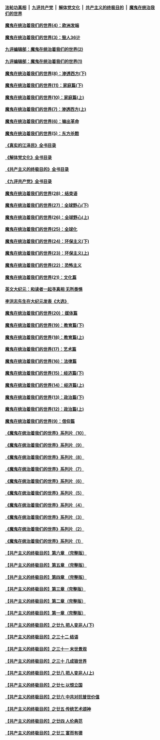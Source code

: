 ####  [法轮功真相](../../../../basic/blob/master/README.md?t=10021201) &nbsp;|&nbsp; [九评共产党](../../../../9ping.md/blob/master/README.md?t=10021201) &nbsp;|&nbsp; [解体党文化](../../../../jtdwh.md/blob/master/README.md?t=10021201)  &nbsp;|&nbsp; [共产主义的终极目的](../../../../gczydzjmd.md/blob/master/README.md?t=10021201) &nbsp;|&nbsp; [魔鬼在统治我们的世界](../../../../mgztzwmdsj.md/blob/master/README.md?t=10021201) 

#### [魔鬼在统治着我们的世界(4)：欧洲发端](../pages/nsc422/n10414890.md?t=10021201) 

#### [魔鬼在统治着我们的世界(3)：毁人36计](../pages/nsc422/n10411583.md?t=10021201) 

#### [九评编辑部：魔鬼在统治着我们的世界(2)](../pages/nsc422/n10410036.md?t=10021201) 

#### [九评编辑部：魔鬼在统治着我们的世界(1)](../pages/nsc422/n10406825.md?t=10021201) 

#### [魔鬼在统治着我们的世界(8)：渗透西方(下)](../pages/nsc422/n10429603.md?t=10021201) 

#### [魔鬼在统治着我们的世界(11)：家庭篇(下)](../pages/nsc422/n10440961.md?t=10021201) 

#### [魔鬼在统治着我们的世界(10)：家庭篇(上)](../pages/nsc422/n10435448.md?t=10021201) 

#### [魔鬼在统治着我们的世界(7)：渗透西方(上)](../pages/nsc422/n10426013.md?t=10021201) 

#### [魔鬼在统治着我们的世界(6)：输出革命](../pages/nsc422/n10421536.md?t=10021201) 

#### [魔鬼在统治着我们的世界(5)：东方杀戮](../pages/nsc422/n10417707.md?t=10021201) 

#### [《真实的江泽民》全书目录](../pages/nsc422/n13721399.md?t=10021201) 

#### [《解体党文化》全书目录](../pages/nsc422/n13721157.md?t=10021201) 

#### [《共产主义的终极目的》全书目录](../pages/nsc422/n13721048.md?t=10021201) 

#### [《九评共产党》全书目录](../pages/nsc422/n13708085.md?t=10021201) 

#### [魔鬼在统治着我们的世界(28)：结束语](../pages/nsc422/n10936246.md?t=10021201) 

#### [魔鬼在统治着我们的世界(27)：全球野心(下)](../pages/nsc422/n10928319.md?t=10021201) 

#### [魔鬼在统治着我们的世界(26)：全球野心(上)](../pages/nsc422/n10900318.md?t=10021201) 

#### [魔鬼在统治着我们的世界(25)：全球化](../pages/nsc422/n10788205.md?t=10021201) 

#### [魔鬼在统治着我们的世界(24)：环保主义(下)](../pages/nsc422/n10695307.md?t=10021201) 

#### [魔鬼在统治着我们的世界(23)：环保主义(上)](../pages/nsc422/n10688613.md?t=10021201) 

#### [魔鬼在统治着我们的世界(22)：恐怖主义](../pages/nsc422/n10614727.md?t=10021201) 

#### [魔鬼在统治着我们的世界(21)：文化篇](../pages/nsc422/n10597706.md?t=10021201) 

#### [英文大纪元：和读者一起寻真相 无所畏惧](../pages/nsc422/n12542027.md?t=10021201) 

#### [李洪志先生在大纪元发表《大选》](../pages/nsc422/n12534746.md?t=10021201) 

#### [魔鬼在统治着我们的世界(20)：媒体篇](../pages/nsc422/n10586579.md?t=10021201) 

#### [魔鬼在统治着我们的世界(19)：教育篇(下)](../pages/nsc422/n10564808.md?t=10021201) 

#### [魔鬼在统治着我们的世界(18)：教育篇(上)](../pages/nsc422/n10526970.md?t=10021201) 

#### [魔鬼在统治着我们的世界(17)：艺术篇](../pages/nsc422/n10499093.md?t=10021201) 

#### [魔鬼在统治着我们的世界(16)：法律篇](../pages/nsc422/n10485969.md?t=10021201) 

#### [魔鬼在统治着我们的世界(15)：经济篇(下)](../pages/nsc422/n10469975.md?t=10021201) 

#### [魔鬼在统治着我们的世界(14)：经济篇(上)](../pages/nsc422/n10457370.md?t=10021201) 

#### [魔鬼在统治着我们的世界(13)：政治篇(下)](../pages/nsc422/n10448270.md?t=10021201) 

#### [魔鬼在统治着我们的世界(12)：政治篇(上)](../pages/nsc422/n10444576.md?t=10021201) 

#### [魔鬼在统治着我们的世界(9)：信仰篇](../pages/nsc422/n10432159.md?t=10021201) 

#### [《魔鬼在统治着我们的世界》系列片（10）](../pages/nsc422/n12292670.md?t=10021201) 

#### [《魔鬼在统治着我们的世界》系列片（9）](../pages/nsc422/n12290859.md?t=10021201) 

#### [《魔鬼在统治着我们的世界》系列片（8）](../pages/nsc422/n12287445.md?t=10021201) 

#### [《魔鬼在统治着我们的世界》系列片（7）](../pages/nsc422/n12283425.md?t=10021201) 

#### [《魔鬼在统治着我们的世界》系列片（6）](../pages/nsc422/n12282314.md?t=10021201) 

#### [《魔鬼在统治着我们的世界》系列片（5）](../pages/nsc422/n12281419.md?t=10021201) 

#### [《魔鬼在统治着我们的世界》系列片（4）](../pages/nsc422/n12274024.md?t=10021201) 

#### [《魔鬼在统治着我们的世界》系列片（3）](../pages/nsc422/n12271322.md?t=10021201) 

#### [《魔鬼在统治着我们的世界》系列片（2）](../pages/nsc422/n12269049.md?t=10021201) 

#### [《魔鬼在统治着我们的世界》系列片（1）](../pages/nsc422/n12267575.md?t=10021201) 

#### [【共产主义的终极目的】第六章 （完整版）](../pages/nsc422/n11428913.md?t=10021201) 

#### [【共产主义的终极目的】第五章 （完整版）](../pages/nsc422/n11428912.md?t=10021201) 

#### [【共产主义的终极目的】第四章 （完整版）](../pages/nsc422/n11428907.md?t=10021201) 

#### [【共产主义的终极目的】第三章（完整版）](../pages/nsc422/n11428848.md?t=10021201) 

#### [【共产主义的终极目的】第二章（完整版）](../pages/nsc422/n11428831.md?t=10021201) 

#### [【共产主义的终极目的】第一章（完整版）](../pages/nsc422/n11417651.md?t=10021201) 

#### [【共产主义的终极目的】之廿九 把人变非人(下)](../pages/nsc422/n11344140.md?t=10021201) 

#### [【共产主义的终极目的】之三十二 结语](../pages/nsc422/n11360535.md?t=10021201) 

#### [【共产主义的终极目的】之三十一 末世景观](../pages/nsc422/n11351129.md?t=10021201) 

#### [【共产主义的终极目的】之三十 几成狼世界](../pages/nsc422/n11348280.md?t=10021201) 

#### [【共产主义的终极目的】之廿八 把人变非人(上)](../pages/nsc422/n11340492.md?t=10021201) 

#### [【共产主义的终极目的】之廿七 以恨立国](../pages/nsc422/n11336944.md?t=10021201) 

#### [【共产主义的终极目的】之廿六 中共对抗普世价值](../pages/nsc422/n11324785.md?t=10021201) 

#### [【共产主义的终极目的】之廿五 传统艺术颂神](../pages/nsc422/n11296396.md?t=10021201) 

#### [【共产主义的终极目的】之廿四 人伦典范](../pages/nsc422/n11296397.md?t=10021201) 

#### [【共产主义的终极目的】之廿三 富而有德](../pages/nsc422/n11283598.md?t=10021201) 

